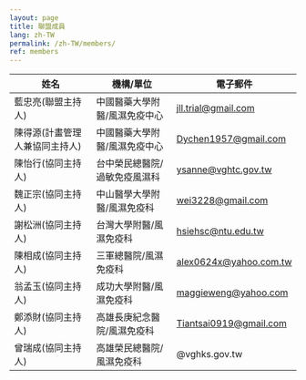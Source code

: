 ```yaml
---
layout: page
title: 聯盟成員
lang: zh-TW
permalink: /zh-TW/members/
ref: members
---
```


姓名 | 機構/單位 | 電子郵件
--- | --- | ---
藍忠亮(聯盟主持人) | 中國醫藥大學附醫/風濕免疫中心 | jll.trial@gmail.com
陳得源(計畫管理人兼協同主持人) | 中國醫藥大學附醫/風濕免疫中心 | Dychen1957@gmail.com
陳怡行(協同主持人) | 台中榮民總醫院/過敏免疫風濕科 | ysanne@vghtc.gov.tw
魏正宗(協同主持人) | 中山醫學大學附醫/風濕免疫科 | wei3228@gmail.com
謝松洲(協同主持人) | 台灣大學附醫/風濕免疫科 | hsiehsc@ntu.edu.tw
陳相成(協同主持人) | 三軍總醫院/風濕免疫科 | alex0624x@yahoo.com.tw
翁孟玉(協同主持人) | 成功大學附醫/風濕免疫科 |	maggieweng@yahoo.com
鄭添財(協同主持人) | 高雄長庚紀念醫院/風濕免疫科 |	Tiantsai0919@gmail.com
曾瑞成(協同主持人) | 高雄榮民總醫院/風濕免疫科 | @vghks.gov.tw

